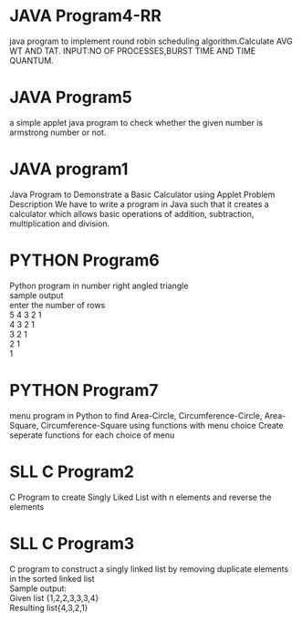 # JAVA Program4-RR
java program to implement round robin scheduling algorithm.Calculate AVG WT AND TAT.
INPUT:NO OF PROCESSES,BURST TIME AND TIME QUANTUM.
# JAVA Program5
a simple applet java program to check whether the given number is armstrong number or not.
# JAVA program1
Java Program to Demonstrate a Basic Calculator using Applet
Problem Description
We have to write a program in Java such that it creates a calculator which allows basic operations of addition, subtraction, multiplication and division.
# PYTHON Program6
Python program in number right angled triangle \
sample output \
enter the number of rows \
5 4 3 2 1 \
4 3 2 1 \
3 2 1 \
2 1 \
1 
# PYTHON Program7
menu program in Python to find Area-Circle, Circumference-Circle, Area- Square, Circumference-Square using functions with menu choice
Create seperate functions for each choice of menu
# SLL C Program2
C Program to create Singly Liked List with n elements and reverse the elements
# SLL C Program3
C program to construct a singly linked list by removing duplicate elements in the sorted linked list \
Sample output: \
Given list {1,2,2,3,3,3,4} \
Resulting list{4,3,2,1}
